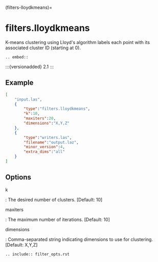 (filters-lloydkmeans)=

# filters.lloydkmeans

K-means clustering using Lloyd's algorithm labels each point with its
associated cluster ID (starting at 0).

```{eval-rst}
.. embed::
```

:::{versionadded} 2.1
:::

## Example

```json
[
    "input.las",
    {
        "type":"filters.lloydkmeans",
        "k":10,
        "maxiters":20,
        "dimensions":"X,Y,Z"
    },
    {
        "type":"writers.las",
        "filename":"output.laz",
        "minor_version":4,
        "extra_dims":"all"
    }
]
```

## Options

k

: The desired number of clusters. \[Default: 10\]

maxiters

: The maximum number of iterations. \[Default: 10\]

dimensions

: Comma-separated string indicating dimensions to use for clustering.
  \[Default: X,Y,Z\]

```{eval-rst}
.. include:: filter_opts.rst
```
